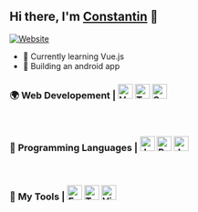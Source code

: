
[website]:https://constantin-hentgen.fr
## Hi there, I'm [Constantin][website] 👋

[![Website](https://img.shields.io/website?label=constantin-hentgen.fr&style=for-the-badge&url=https%3A%2F%2Fconstantin-hentgen.fr)](https://constantin-hentgen.fr)

- 🌱 Currently learning Vue.js
- 🎯 Building an android app

### 🌍 **Web Developement** | [<img alt="VueJS" width="26px" src="https://bit.ly/304Tnp2" />][vueJS] [<img alt="TailwindCss" width="26px" src="https://bit.ly/3tnpvQF" />][tailwindcss] [<img alt="Sass" width="26px" src="https://bit.ly/3mSLtb7" />][sass]

<br />

### 📝 **Programming Languages** | [<img alt="Java" width="26px" src="https://bit.ly/3mP8H1U" />][java] [<img alt="Python" width="26px" src="https://bit.ly/3GY7Q6S" />][python] [<img alt="JavaScript" width="26px" src="https://bit.ly/31tlmz8" />][javascript]

<br />

### 🔧 **My Tools** | [<img alt="Fedora" width="26px" src="https://bit.ly/3bPDoxC" />][fedora] [<img alt="Terminal" width="26px" src="https://bit.ly/3bMfiUz" />][bash] [<img alt="Visual Studio Code" width="26px" src="https://bit.ly/3o9i0Jt" />][vscode]

[python]:https://www.python.org/
[vscode]:https://code.visualstudio.com/
[vueJS]:https://vuejs.org/
[sass]:https://sass-lang.com/
[javascript]:https://www.javascript.com/
[php]:https://www.php.net/
[java]:https://www.java.com/en/download/help/whatis_java.html
[fedora]:https://getfedora.org/
[bash]:https://en.wikipedia.org/wiki/Bash_%28Unix_shell%29
[tailwindcss]:https://tailwindcss.com/
